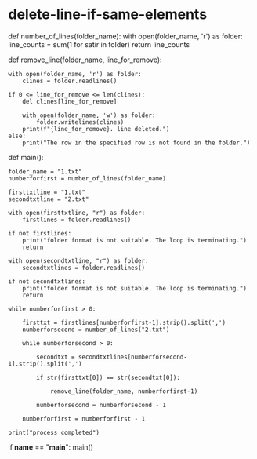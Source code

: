 # delete-line-if-same-elements
def number_of_lines(folder_name):
    with open(folder_name, 'r') as folder:
        line_counts = sum(1 for satir in folder)
    return line_counts

def remove_line(folder_name, line_for_remove):

    with open(folder_name, 'r') as folder:
        clines = folder.readlines()

    if 0 <= line_for_remove <= len(clines):
        del clines[line_for_remove]  

        with open(folder_name, 'w') as folder:
            folder.writelines(clines)
        print(f"{line_for_remove}. line deleted.")
    else:
        print("The row in the specified row is not found in the folder.")

def main():

    folder_name = "1.txt"
    numberforfirst = number_of_lines(folder_name)
    
    firsttxtline = "1.txt"
    secondtxtline = "2.txt"

    with open(firsttxtline, "r") as folder:
        firstlines = folder.readlines()

    if not firstlines:
        print("folder format is not suitable. The loop is terminating.")
        return 
    
    with open(secondtxtline, "r") as folder:
        secondtxtlines = folder.readlines()

    if not secondtxtlines:
        print("folder format is not suitable. The loop is terminating.")
        return 
   
    while numberforfirst > 0:

        firsttxt = firstlines[numberforfirst-1].strip().split(',')
        numberforsecond = number_of_lines("2.txt")
        
        while numberforsecond > 0:

            secondtxt = secondtxtlines[numberforsecond-1].strip().split(',')
            
            if str(firsttxt[0]) == str(secondtxt[0]):
                
                remove_line(folder_name, numberforfirst-1)

            numberforsecond = numberforsecond - 1

        numberforfirst = numberforfirst - 1

    print("process completed")


if __name__ == "__main__":
    main()

